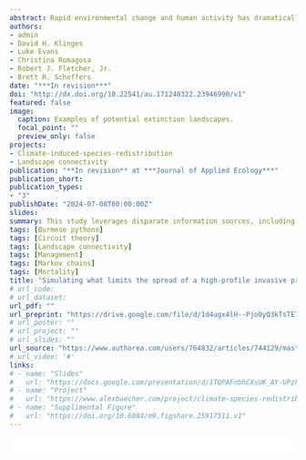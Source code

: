 ```yaml
---
abstract: Rapid environmental change and human activity has dramatically facilitated the spread of invasive species, expanding their impacts beyond the original recipient communities. Predicting the potential spread of invasive species and ways to stop it remain challenging, as several abiotic, biotic, and management factors may alter outcomes. Among the most problematic invasive species globally, Burmese pythons (Python bivittatus) have established throughout much of south Florida (USA) and pose substantial ecological, economic, and societal threats to the region. To understand the invasion process, we use a new spatiotemporal modeling framework, the spatial absorbing Markov chain (SAMC), to model future spread of pythons while accounting for propagule pressure and mortality risk from three hypothesized sources, including (1) cold exposure, (2) vehicle strikes on roads, and (3) removal management programs. To parameterize this model, we integrated empirical and model-derived data of python occurrence, movement, and behavior, and physiology using coupled correlative-mechanistic models. In a simulated invasion scenario, we found that removal management programs may have the greatest potential for limiting future spread through long-term mortality--accounting for 93.6% of all expected mortality and exceeding both cold exposure (less than 0.1 %) and road mortality (6.3%). Furthermore, we demonstrate that circuit theory, a model which does not account for demographic processes, likely overestimates spatial patterns of connectivity. By examining invasions in a spatiotemporal framework, SAMC can provide novel information--including spatial patterns of survival, time-specific movements, and evaluation of different types of removal management strategies--to guide the management of invasive species. 
authors:
- admin
- David H. Klinges
- Luke Evans 
- Christina Romagosa
- Robert J. Fletcher, Jr.
- Brett R. Scheffers
date: "***In revision***"
doi: "http://dx.doi.org/10.22541/au.171248322.23946990/v1"
featured: false
image:
  caption: Examples of potential extinction landscapes.
  focal_point: ""
  preview_only: false
projects:
- Climate-induced-species-redistribution
- Landscape connectivity
publication: "**In revision** at ***Journal of Applied Ecology***"
publication_short:
publication_types:
- "3"
publishDate: "2024-07-08T00:00:00Z"
slides: 
summary: This study leverages disparate information sources, including remote sensing, demographic data, and management programs to map the potential movement corridors of Burmese pythons in south Florida. 
tags: [Burmese pythons]
tags: [Circuit theory]
tags: [Landscape connectivity]
tags: [Management]
tags: [Markov chains]
tags: [Mortality]
title: "Simulating what limits the spread of a high-profile invasive predator"
# url_code: 
# url_dataset: 
url_pdf: ""
url_preprint: "https://drive.google.com/file/d/1d4ugx4lH--Pjo0yQ3kTsTETTzkQX19Os/view?usp=sharing"
# url_poster: ""
# url_project: ""
# url_slides: ""
url_source: "https://www.authorea.com/users/764832/articles/744129/master/file/data/Baecher_et_al_python/Baecher_et_al_python.docx"
# url_video: '#'
links:
# - name: "Slides"
#   url: "https://docs.google.com/presentation/d/1TQPAFnbhCXsUK_AY-UPzkbMXX0erVa8u/edit?usp=sharing&ouid=118161165194611535602&rtpof=true&sd=true"
# - name: "Project"
#   url: "https://www.alexbaecher.com/project/climate-species-redistribution/"
# - name: "Supplimental Figure"
#   url: "https://doi.org/10.6084/m9.figshare.25917511.v1"
---
```


<html>
  <style>
    section {
        background: white;
        color: black;
        border-radius: 1em;
        padding: 1em;
        left: 50% }
    #inner {
        display: inline-block;
        display: flex;
        align-items: center;
        justify-content: center }
  </style>
  <section>
    <div id="inner">
      <script type='text/javascript' src='https://d1bxh8uas1mnw7.cloudfront.net/assets/embed.js'></script>
        <span style="float:left"; 
          class="__dimensions_badge_embed__" 
          data-doi="10.22541/au.171248322.23946990/v1" 
          data-hide-zero-citations="true" 
          data-legend="always">
        </span>
      <script async src="https://badge.dimensions.ai/badge.js" charset="utf-8"></script>
        <div  style="float:right"; 
          data-link-target="_blank" 
          data-badge-details="right" 
          data-badge-type="medium-donut"
          data-doi="10.22541/au.171248322.23946990/v1"   
          data-condensed="true" 
          data-hide-no-mentions="true" 
          class="altmetric-embed">
        </div>
  </section>
